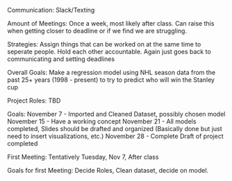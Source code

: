Communication: Slack/Texting

Amount of Meetings: Once a week, most likely after class. Can raise this when getting closer to deadline or if we find we are struggling.

Strategies: Assign things that can be worked on at the same time to seperate people. Hold each other accountable. Again just goes back to communicating and setting deadlines

Overall Goals: Make a regression model using NHL season data from the past 25+ years (1998 - present) to try to predict who will win the Stanley cup

Project Roles: TBD

Goals:
November 7 - Imported and Cleaned Dataset, possibly chosen model
November 15 - Have a working concept
November 21 - All models completed, Slides should be drafted and organized (Basically done but just need to insert visualizations, etc.) 
November 28 - Complete Draft of project completed 

First Meeting: Tentatively Tuesday, Nov 7, After class

Goals for first Meeting: Decide Roles, Clean dataset, decide on model. 

